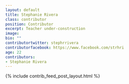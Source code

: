 ```yaml
---
layout: default
title: Stephanie Rivera
class: contributor
position: Contributor
excerpt: Teacher under-construction
image:
bio: ""
contributortwitter: stephrrivera
contributorfacebook: https://www.facebook.com/strhri
age: 22
contributors: 
- Stephanie Rivera
---
```

{% include contrib_feed_post_layout.html %}